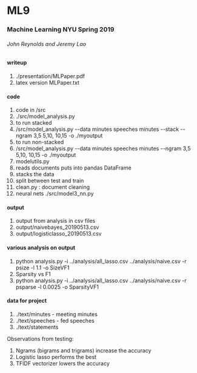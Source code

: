 # ML9
### Machine Learning NYU Spring 2019 
###### John Reynolds and Jeremy Lao

#### writeup
1.  ./presentation/MLPaper.pdf
2. latex version MLPaper.txt

#### code
1. code in /src
2. ./src/model_analysis.py
3. to run stacked
4. /src/model_analysis.py --data minutes speeches minutes --stack --ngram 3,5 5,10, 10,15 -o ./myoutput
5. to run non-stacked 
6. /src/model_analysis.py --data minutes speeches minutes --ngram 3,5 5,10, 10,15 -o ./myoutput
7. modelutils.py
8. reads documents puts into pandas DataFrame
9. stacks the data
10. split between test and train
11. clean.py : document cleaning
12. neural nets ./src/model3_nn.py

#### output
1. output from analysis in csv files
2. output/naivebayes_20190513.csv
3. output/logisticlasso_20190513.csv

#### various analysis on output
1. python analysis.py -i ../analysis/all_lasso.csv ../analysis/naive.csv -r psize -l 1.1 -o SizeVF1
2. Sparsity vs F1
3. python analysis.py -i ../analysis/all_lasso.csv ../analysis/naive.csv -r psparse -l 0.0025 -o SparsityVF1

#### data for project
1. ./text/minutes    - meeting minutes
2. ./text/speeches   - fed speeches
3. ./text/statements  


Observations from testing: 
  1.    Ngrams (bigrams and trigrams) increase the accuracy 
  2.    Logistic lasso performs the best
  3.    TFIDF vectorizer lowers the accuracy
